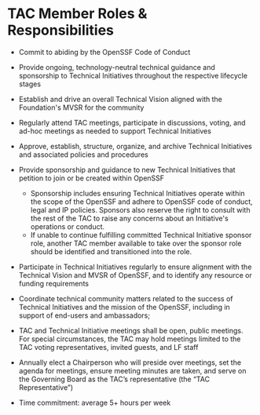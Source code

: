# TAC Member Roles & Responsibilities

- Commit to abiding by the OpenSSF Code of Conduct
- Provide ongoing, technology-neutral technical guidance and sponsorship to Technical Initiatives throughout the respective lifecycle stages
- Establish and drive an overall Technical Vision aligned with the Foundation's MVSR for the community 
- Regularly attend TAC meetings, participate in discussions, voting, and ad-hoc meetings as needed to support Technical Initiatives
- Approve, establish, structure, organize, and archive Technical Initiatives and associated policies and procedures 
- Provide sponsorship and guidance to new Technical Initiatives that petition to join or be created within OpenSSF
  - Sponsorship includes ensuring Technical Initiatives operate within the scope of the OpenSSF and adhere to OpenSSF code of conduct, legal and IP policies. Sponsors also reserve the right to consult with the rest of the TAC to raise any concerns about an Initiative's operations or conduct.
  - If unable to continue fulfilling committed Technical Initiative sponsor role, another TAC member available to take over the sponsor role should be identified and transitioned into the role.
- Participate in Technical Initiatives regularly to ensure alignment with the Technical Vision and MVSR of OpenSSF, and to identify any resource or funding requirements
- Coordinate technical community matters related to the success of Technical Initiatives and the mission of the OpenSSF, including in support of end-users and ambassadors;

- TAC and Technical Initiative meetings shall be open, public meetings. For special circumstances, the TAC may hold meetings limited to the TAC voting representatives, invited guests, and LF staff
- Annually elect a Chairperson who will preside over meetings, set the agenda for meetings, ensure meeting minutes are taken, and serve on the Governing Board as the TAC’s representative (the “TAC Representative”)
- Time commitment: average 5+ hours per week
